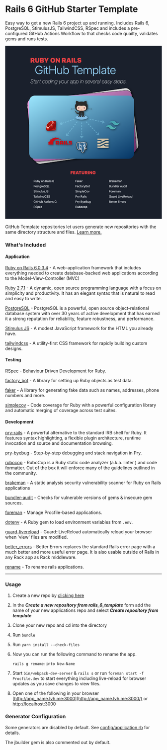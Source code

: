 # Rails 6 GitHub Starter Template
Easy way to get a new Rails 6 project up and running. Includes Rails 6, PostgreSQL, StimulusJS, TailwindCSS, RSpec and includes a pre-configured GitHub Actions Workflow to that checks code quailty, validates gems and runs tests.

![ruby-on-rails-github-template-features.png](public/ruby-on-rails-github-template-features.png)

GitHub Template repositories let users generate new repositories with the same directory structure and files. [Learn more.](https://docs.github.com/en/free-pro-team@latest/github/creating-cloning-and-archiving-repositories/creating-a-repository-from-a-template)

###  What's Included

#### Application

[Ruby on Rails 6.0.3.4](https://github.com/rails/rails) - A web-application framework that includes everything needed to create database-backed web applications according to the Model-View-Controller (MVC)

[Ruby 2.7.1](https://www.ruby-lang.org/en/news/2020/03/31/ruby-2-7-1-released/) - A dynamic, open source programming language with a focus on simplicity and productivity. It has an elegant syntax that is natural to read and easy to write.

[PostgreSQL](https://www.postgresql.org/) - PostgreSQL is a powerful, open source object-relational database system with over 30 years of active development that has earned it a strong reputation for reliability, feature robustness, and performance.

[Stimulus JS](https://stimulusjs.org/) - A modest JavaScript framework for the HTML you already have.

[tailwindcss](https://tailwindcss.com/) - A utility-first CSS framework for rapidly building custom designs.

####  Testing
[RSpec](https://github.com/rspec/rspec-rails) - Behaviour Driven Development for Ruby.

[factory_bot](https://github.com/thoughtbot/factory_bot) - A library for setting up Ruby objects as test data.

[faker](https://github.com/faker-ruby/faker) - A library for generating fake data such as names, addresses, phone numbers and more.

[simplecov](https://github.com/simplecov-ruby/simplecov) - Code coverage for Ruby with a powerful configuration library and automatic merging of coverage across test suites.

#### Development
[pry-rails](https://github.com/rweng/pry-rails) - A powerful alternative to the standard IRB shell for Ruby. It features syntax highlighting, a flexible plugin architecture, runtime invocation and source and documentation browsing.

[pry-byebug](https://github.com/deivid-rodriguez/pry-byebug) - Step-by-step debugging and stack navigation in Pry.

[rubocop](https://github.com/rubocop-hq/rubocop) - RuboCop is a Ruby static code analyzer (a.k.a. linter ) and code formatter. Out of the box it will enforce many of the guidelines outlined in the community.

[brakeman](https://github.com/presidentbeef/brakeman) - A static analysis security vulnerability scanner for Ruby on Rails applications

[bundler-audit](https://github.com/rubysec/bundler-audit) - Checks for vulnerable versions of gems & insecure gem sources.

[foreman](https://github.com/ddollar/foreman) - Manage Procfile-based applications.

[dotenv](https://github.com/bkeepers/dotenv) - A Ruby gem to load environment variables from `.env`.

[guard-livereload](https://github.com/guard/guard-livereload) -   Guard::LiveReload automatically reload your browser when 'view' files are modified.

[better_errors](https://github.com/BetterErrors/better_errors) - Better Errors replaces the standard Rails error page with a much better and more useful error page. It is also usable outside of Rails in any Rack app as Rack middleware.

[rename](https://github.com/morshedalam/rename) - To rename rails applications.

---

### Usage

1. Create a new repo by [clicking here](https://github.com/davidteren/rails_6_template/generate)
2. In the ***Create a new repository from rails_6_template*** form add the name of your new applications repo and select ***Create repository from template***
3. Clone your new repo and cd into the directory
4. Run `bundle`
5. Run `yarn install --check-files`
6. Now you can run the following command to rename the app.

       rails g rename:into New-Name

7. Start `bin/webpack-dev-server` & `rails s` or run `foreman start -f Procfile.dev` to start everything including live-reload for browser updates as you save changes to view files.
8. Open one of the following in your browser [http://app_name.lvh.me:3000](http://app_name.lvh.me:3000/) or [http://localhost:3000](http://localhost:3000/)

###  Generator Configuration
Some generators are disabled by default. See [config/application.rb](config/application.rb) for details.

 The jbuilder gem is also commented out by default.

